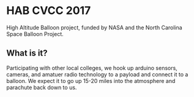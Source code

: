 # HAB CVCC 2017
High Altitude Balloon project, funded by NASA and the North Carolina Space Balloon Project.

## What is it?
Participating with other local colleges, we hook up arduino sensors, cameras, and amatuer radio technology to a payload and connect it to a
balloon. We expect it to go up 15-20 miles into the atmosphere and parachute back down to us.
